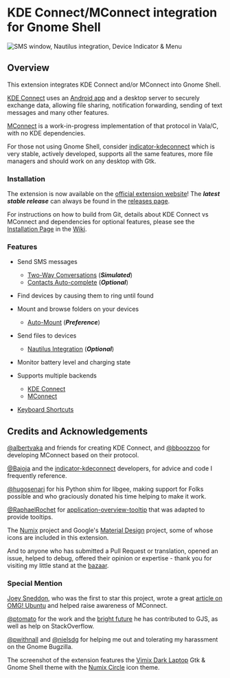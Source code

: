 # KDE Connect/MConnect integration for Gnome Shell

![SMS window, Nautilus integration, Device Indicator & Menu][screenshot]

## Overview

This extension integrates KDE Connect and/or MConnect into Gnome Shell.

[KDE Connect][kde-connect] uses an [Android app][android-app] and a desktop
server to securely exchange data, allowing file sharing, notification
forwarding, sending of text messages and many other features.

[MConnect][mconnect] is a work-in-progress implementation of that protocol in
Vala/C, with no KDE dependencies.

For those not using Gnome Shell, consider [indicator-kdeconnect][kindicator]
which is very stable, actively developed, supports all the same features, more
file managers and should work on any desktop with Gtk.


### Installation

The extension is now available on the [official extension website][ego]! The
***latest stable release*** can always be found in the [releases page][releases].

For instructions on how to build from Git, details about KDE Connect vs
MConnect and dependencies for optional features, please see the
[Installation Page](../../wiki/Installation) in the [Wiki](../../wiki).


### Features

* Send SMS messages
  * [Two-Way Conversations](../../wiki/SMS#two-way-conversations) (***Simulated***)
  * [Contacts Auto-complete](../../wiki/SMS#contacts-auto-complete) (***Optional***)
  
* Find devices by causing them to ring until found

* Mount and browse folders on your devices
  * [Auto-Mount](../../wiki/Preferences#device-auto-mount) (***Preference***)

* Send files to devices
  * [Nautilus Integration](../../wiki#Nautilus-Integration) (***Optional***)

* Monitor battery level and charging state

* Supports multiple backends
  * [KDE Connect](../../wiki/Installation#kde-connect)
  * [MConnect](../../wiki/Installation#mconnect)
  
* [Keyboard Shortcuts](../../wiki/Preferences#keyboard-shortcuts)

    
## Credits and Acknowledgements

[@albertvaka][albertvaka] and friends for creating KDE Connect, and
[@bboozzoo][bboozzoo] for developing MConnect based on their protocol.

[@Bajoja][Bajoja] and the [indicator-kdeconnect][kindicator] developers, for
advice and code I frequently reference.

[@hugosenari][hugosenari] for his Python shim for libgee, making support for
Folks possible and who graciously donated his time helping to make it work.

[@RaphaelRochet][RaphaelRochet] for [application-overview-tooltip][tooltips]
that was adapted to provide tooltips.

The [Numix][numix] project and Google's [Material Design][material] project,
some of whose icons are included in this extension.

And to anyone who has submitted a Pull Request or translation, opened an issue,
helped to debug, offered their opinion or expertise - thank you for visiting my
little stand at the [bazaar][bazaar].

### Special Mention

[Joey Sneddon][d0od88], who was the first to star this project, wrote a great
[article on OMG! Ubuntu][omg-article] and helped raise awareness of MConnect.

[@ptomato][ptomato] for the work and the [bright future][gjs-future] he has
contributed to GJS, as well as help on StackOverflow.

[@pwithnall][pwithnall] and [@nielsdg][nielsdg] for helping me out and
tolerating my harassment on the Gnome Bugzilla.

The screenshot of the extension features the [Vimix Dark Laptop][vimix] Gtk &
Gnome Shell theme with the [Numix Circle][numix] icon theme.

[screenshot]: https://raw.githubusercontent.com/andyholmes/gnome-shell-extension-mconnect/master/extra/screenshot.png
[kde-connect]: https://community.kde.org/KDEConnect
[android-app]: https://play.google.com/store/apps/details?id=org.kde.kdeconnect_tp
[mconnect]: https://github.com/bboozzoo/mconnect
[kindicator]: https://github.com/Bajoja/indicator-kdeconnect
[ego]: https://extensions.gnome.org/extension/1272/mconnect/
[releases]: https://github.com/andyholmes/gnome-shell-extension-mconnect/releases
[albertvaka]: https://github.com/albertvaka
[bboozzoo]: https://github.com/bboozzoo
[hugosenari]: https://github.com/hugosenari
[RaphaelRochet]: https://github.com/RaphaelRochet
[tooltips]: https://github.com/RaphaelRochet/applications-overview-tooltip
[Bajoja]: https://github.com/Bajoja
[bazaar]: https://wikipedia.org/wiki/The_Cathedral_and_the_Bazaar
[d0od88]: https://github.com/d0od88
[omg-article]: http://www.omgubuntu.co.uk/2017/08/kde-connect-gnome-extension
[ptomato]: https://github.com/ptomato
[pwithnall]: https://github.com/pwithnall
[nielsdg]: https://github.com/nielsdg
[gjs-future]: https://ptomato.wordpress.com/2017/07/30/modern-javascript-in-gnome-guadec-2017-talk/
[vimix]: https://github.com/vinceliuice/vimix-gtk-themes
[numix]: https://numixproject.org/
[material]: https://material.io/

